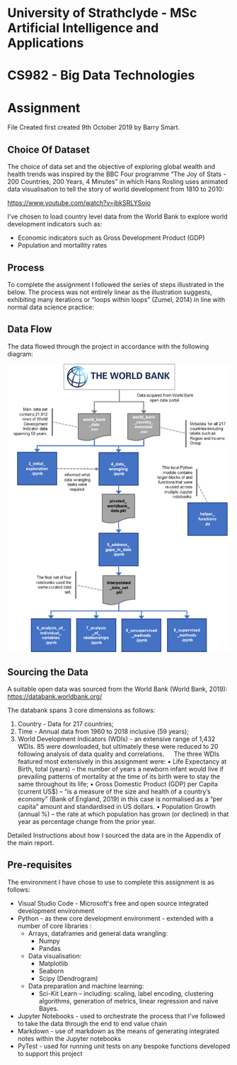 # University of Strathclyde -  MSc Artificial Intelligence and Applications
# CS982 - Big Data Technologies
# Assignment
File Created first created 9th October 2019 by Barry Smart.

## Choice Of Dataset
The choice of data set and the objective of exploring global wealth and health trends was inspired by the BBC Four programme “The Joy of Stats - 200 Countries, 200 Years, 4 Minutes” in which Hans Rosling uses animated data visualisation to tell the story of world development from 1810 to 2010:

https://www.youtube.com/watch?v=jbkSRLYSojo

I've chosen to load country level data from the World Bank to explore world development indicators such as:
- Economic indicators such as Gross Development Product (GDP)
- Population and mortallity rates

## Process
To complete the assignment I followed the series of steps illustrated in the below.  The process was not entirely linear as the illustration suggests, exhibiting many iterations or “loops within loops” (Zumel, 2014) in line with normal data science practice:


## Data Flow
The data flowed through the project in accordance with the following diagram:

![Illustration of Data Flow](assignment1\images\DataFlow.png)
 
## Sourcing the Data
A suitable open data was sourced from the World Bank (World Bank, 2019): https://databank.worldbank.org/ 

The databank spans 3 core dimensions as follows:
1.	Country - Data for 217 countries;
2.	Time - Annual data from 1960 to 2018 inclusive (59 years);
3.	World Development Indicators (WDIs) - an extensive range of 1,432 WDIs.  85 were downloaded, but ultimately these were reduced to 20 following analysis of data quality and correlations.
 
The three WDIs featured most extensively in this assignment were:
•	Life Expectancy at Birth, total (years) – the number of years a newborn infant would live if prevailing patterns of mortality at the time of its birth were to stay the same throughout its life;
•	Gross Domestic Product (GDP) per Capita (current US$) – “is a measure of the size and health of a country’s economy” (Bank of England, 2019) in this case is normalised as a “per capita” amount and standardised in US dollars.
•	Population Growth (annual %) – the rate at which population has grown (or declined) in that year as percentage change from the prior year.

Detailed Instructions about how I sourced the data are in the Appendix of the main report.

## Pre-requisites
The environment I have chose to use to complete this assignment is as follows:
- Visual Studio Code - Microsoft's free and open source integrated development environment
- Python - as thew core development environment - extended with a number of core libraries :
    - Arrays, dataframes and general data wrangling:
        - Numpy
        - Pandas
    - Data visualisation:
        - Matplotlib
        - Seaborn
        - Scipy (Dendrogram)
    - Data preparation and machine learning:
        - Sci-Kit Learn – including: scaling, label encoding, clustering algorithms, generation of metrics, linear regression and naïve Bayes.
- Jupyter Notebooks - used to orchestrate the process that I've followed to take the data through the end to end value chain
- Markdown - use of markdown as the means of generating integrated notes within the Jupyter notebooks
- PyTest - used for running unit tests on any bespoke functions developed to support this project

